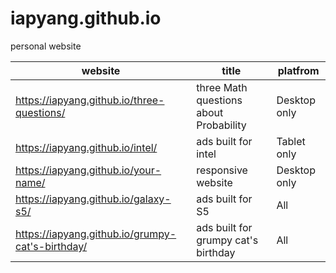 # iapyang.github.io
personal website

website | title | platfrom
---|---|---
https://iapyang.github.io/three-questions/ | three Math questions about Probability | Desktop only
https://iapyang.github.io/intel/ | ads built for intel | Tablet only
https://iapyang.github.io/your-name/ | responsive website | Desktop only
https://iapyang.github.io/galaxy-s5/ | ads built for S5 | All
https://iapyang.github.io/grumpy-cat's-birthday/ | ads built for grumpy cat's birthday | All
